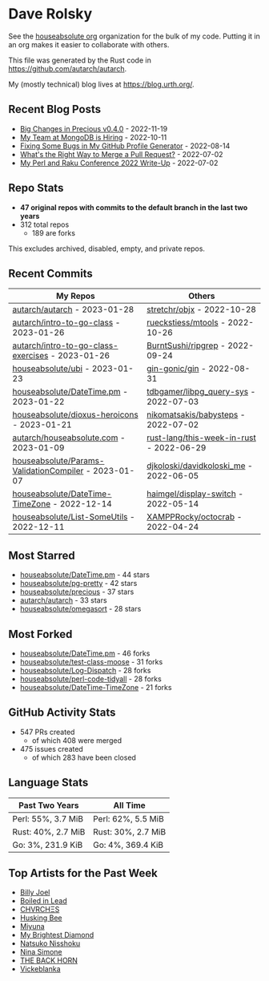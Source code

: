 
# Dave Rolsky

See the [houseabsolute org](https://github.com/houseabsolute) organization for
the bulk of my code. Putting it in an org makes it easier to collaborate with
others.

This file was generated by the Rust code in
https://github.com/autarch/autarch.

My (mostly technical) blog lives at https://blog.urth.org/.

## Recent Blog Posts

- [Big Changes in Precious v0.4.0](https://blog.urth.org/2022/11/19/big-changes-in-precious-v0-4-0/) - 2022-11-19
- [My Team at MongoDB is Hiring](https://blog.urth.org/2022/10/11/my-team-at-mongodb-is-hiring/) - 2022-10-11
- [Fixing Some Bugs in My GitHub Profile Generator](https://blog.urth.org/2022/08/14/fixing-some-bugs-in-my-github-profile-generator/) - 2022-08-14
- [What&#39;s the Right Way to Merge a Pull Request?](https://blog.urth.org/2022/07/02/what-s-the-right-way-to-merge-a-pull-request/) - 2022-07-02
- [My Perl and Raku Conference 2022 Write-Up](https://blog.urth.org/2022/07/02/my-perl-and-raku-conference-2022-write-up/) - 2022-07-02


## Repo Stats
- **47 original repos with commits to the default branch in the last two years**
- 312 total repos
  - 189 are forks

This excludes archived, disabled, empty, and private repos.

## Recent Commits
| My Repos | Others |
|----------|--------|
| [autarch/autarch](https://github.com/autarch/autarch) - 2023-01-28              | [stretchr/objx](https://github.com/stretchr/objx) - 2022-10-28                |
| [autarch/intro-to-go-class](https://github.com/autarch/intro-to-go-class) - 2023-01-26              | [rueckstiess/mtools](https://github.com/rueckstiess/mtools) - 2022-10-26                |
| [autarch/intro-to-go-class-exercises](https://github.com/autarch/intro-to-go-class-exercises) - 2023-01-26              | [BurntSushi/ripgrep](https://github.com/BurntSushi/ripgrep) - 2022-09-24                |
| [houseabsolute/ubi](https://github.com/houseabsolute/ubi) - 2023-01-23              | [gin-gonic/gin](https://github.com/gin-gonic/gin) - 2022-08-31                |
| [houseabsolute/DateTime.pm](https://github.com/houseabsolute/DateTime.pm) - 2023-01-22              | [tdbgamer/libpg_query-sys](https://github.com/tdbgamer/libpg_query-sys) - 2022-07-03                |
| [houseabsolute/dioxus-heroicons](https://github.com/houseabsolute/dioxus-heroicons) - 2023-01-21              | [nikomatsakis/babysteps](https://github.com/nikomatsakis/babysteps) - 2022-07-02                |
| [autarch/houseabsolute.com](https://github.com/autarch/houseabsolute.com) - 2023-01-09              | [rust-lang/this-week-in-rust](https://github.com/rust-lang/this-week-in-rust) - 2022-06-29                |
| [houseabsolute/Params-ValidationCompiler](https://github.com/houseabsolute/Params-ValidationCompiler) - 2023-01-07              | [djkoloski/davidkoloski_me](https://github.com/djkoloski/davidkoloski_me) - 2022-06-05                |
| [houseabsolute/DateTime-TimeZone](https://github.com/houseabsolute/DateTime-TimeZone) - 2022-12-14              | [haimgel/display-switch](https://github.com/haimgel/display-switch) - 2022-05-14                |
| [houseabsolute/List-SomeUtils](https://github.com/houseabsolute/List-SomeUtils) - 2022-12-11              | [XAMPPRocky/octocrab](https://github.com/XAMPPRocky/octocrab) - 2022-04-24                |


## Most Starred
- [houseabsolute/DateTime.pm](https://github.com/houseabsolute/DateTime.pm) - 44 stars
- [houseabsolute/pg-pretty](https://github.com/houseabsolute/pg-pretty) - 42 stars
- [houseabsolute/precious](https://github.com/houseabsolute/precious) - 37 stars
- [autarch/autarch](https://github.com/autarch/autarch) - 33 stars
- [houseabsolute/omegasort](https://github.com/houseabsolute/omegasort) - 28 stars


## Most Forked
- [houseabsolute/DateTime.pm](https://github.com/houseabsolute/DateTime.pm) - 46 forks
- [houseabsolute/test-class-moose](https://github.com/houseabsolute/test-class-moose) - 31 forks
- [houseabsolute/Log-Dispatch](https://github.com/houseabsolute/Log-Dispatch) - 28 forks
- [houseabsolute/perl-code-tidyall](https://github.com/houseabsolute/perl-code-tidyall) - 28 forks
- [houseabsolute/DateTime-TimeZone](https://github.com/houseabsolute/DateTime-TimeZone) - 21 forks


## GitHub Activity Stats
- 547 PRs created
  - of which 408 were merged
- 475 issues created
  - of which 283 have been closed

## Language Stats
| Past Two Years        | All Time                |
|-----------------------|-------------------------|
| Perl: 55%, 3.7 MiB              | Perl: 62%, 5.5 MiB                |
| Rust: 40%, 2.7 MiB              | Rust: 30%, 2.7 MiB                |
| Go: 3%, 231.9 KiB              | Go: 4%, 369.4 KiB                |


## Top Artists for the Past Week
* [Billy Joel](https://musicbrainz.org/artist/64b94289-9474-4d43-8c93-918ccc1920d1)
* [Boiled in Lead](https://musicbrainz.org/artist/a22d7273-a0ec-4d1d-946b-6deede29886d)
* [CHVRCHΞS](https://musicbrainz.org/artist/6a93afbb-257f-4166-b389-9f2a1e5c5df8)
* [Husking Bee](https://musicbrainz.org/artist/41fd93c6-8f41-4b14-9968-0e13249fa340)
* [Miyuna](https://musicbrainz.org/artist/716ddb3a-06c0-433b-9d75-ff39f46eebc4)
* [My Brightest Diamond](https://musicbrainz.org/artist/15f835dc-ee52-4b74-b889-113678f54119)
* [Natsuko Nisshoku](https://musicbrainz.org/search?query=Natsuko%20Nisshoku&amp;type=artist&amp;method=indexed)
* [Nina Simone](https://musicbrainz.org/artist/2944824d-4c26-476f-a981-be849081942f)
* [THE BACK HORN](https://musicbrainz.org/artist/05f4fbf4-d01f-4dac-bd66-9613e4db8044)
* [Vickeblanka](https://musicbrainz.org/artist/547ea003-708f-4073-bf5d-edefbeb0f2d4)

